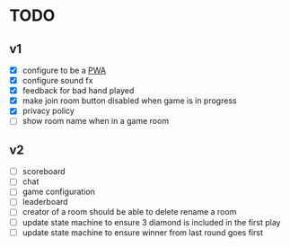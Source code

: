 # TODO

## v1

- [x] configure to be a [PWA](https://web.dev/articles/install-criteria)
- [x] configure sound fx
- [x] feedback for bad hand played
- [x] make join room button disabled when game is in progress
- [x] privacy policy
- [ ] show room name when in a game room

## v2

- [ ] scoreboard
- [ ] chat
- [ ] game configuration
- [ ] leaderboard
- [ ] creator of a room should be able to delete rename a room
- [ ] update state machine to ensure 3 diamond is included in the first play
- [ ] update state machine to ensure winner from last round goes first
